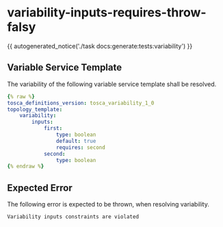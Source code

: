 # variability-inputs-requires-throw-falsy

{{ autogenerated_notice('./task docs:generate:tests:variability') }}


## Variable Service Template

The variability of the following variable service template shall be resolved.

```yaml linenums="1"
{% raw %}
tosca_definitions_version: tosca_variability_1_0
topology_template:
    variability:
        inputs:
            first:
                type: boolean
                default: true
                requires: second
            second:
                type: boolean
{% endraw %}
```





## Expected Error

The following error is expected to be thrown, when resolving variability.

```text linenums="1"
Variability inputs constraints are violated
```

